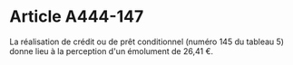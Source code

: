# Article A444-147

La réalisation de crédit ou de prêt conditionnel (numéro 145 du tableau 5) donne lieu à la perception d'un émolument de 26,41 €.
